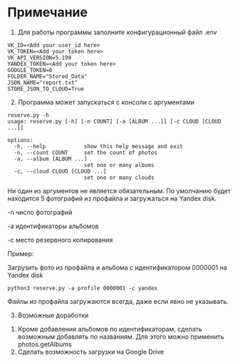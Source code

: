 # Примечание

1. Для работы программы заполните конфигурационный файл .env
   
```
VK_ID=<Add your user_id here>
VK_TOKEN=<Add your token here>
VK_API_VERSION=5.199
YANDEX_TOKEN=<Add your token here>
GOOGLE_TOKEN=0
FOLDER_NAME="Stored_Data"
JSON_NAME="report.txt"
STORE_JSON_TO_CLOUD=True
```
2. Программа может запускаться с консоли с аргументами
```
reserve.py -h
usage: reserve.py [-h] [-n COUNT] [-a [ALBUM ...]] [-c CLOUD [CLOUD ...]]

options:
  -h, --help            show this help message and exit
  -n, --count COUNT     set the count of photos
  -a, --album [ALBUM ...]
                        set one or many albums
  -c, --cloud CLOUD [CLOUD ...]
                        set one or many clouds
```
Ни один из аргументов не является обязательным. По умолчанию будет находится 5 фотографий из профайла и загружаться на Yandex disk.

-n число фотографий

-a идентификаторы альбомов

-с место резервного копирования


Пример:

Загрузить фото из профайла и альбома с идентификатором 0000001 на Yandex disk
```
python3 reserve.py -a profile 0000001 -c yandex
```

Файлы из профайла загружаются всегда, даже если явно не указывать.

3. Возможные доработки

1) Кроме добавления альбомов по идентификаторам, сделать возможным добавлять по названиям. Для этого можно применить photos.getAlbums
2) Сделать возможность загрузки на Google Drive







